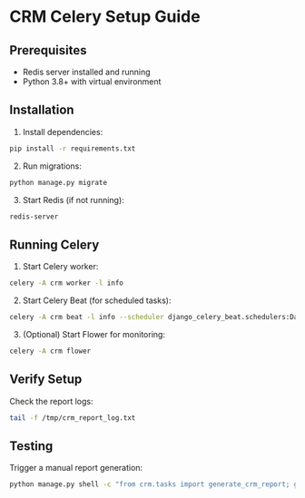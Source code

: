 # CRM Celery Setup Guide

## Prerequisites
- Redis server installed and running
- Python 3.8+ with virtual environment

## Installation
1. Install dependencies:
```bash
pip install -r requirements.txt
```

2. Run migrations:
```bash
python manage.py migrate
```

3. Start Redis (if not running):
```bash
redis-server
```

## Running Celery
1. Start Celery worker:
```bash
celery -A crm worker -l info
```

2. Start Celery Beat (for scheduled tasks):
```bash
celery -A crm beat -l info --scheduler django_celery_beat.schedulers:DatabaseScheduler
```

3. (Optional) Start Flower for monitoring:
```bash
celery -A crm flower
```

## Verify Setup
Check the report logs:
```bash
tail -f /tmp/crm_report_log.txt
```

## Testing
Trigger a manual report generation:
```bash
python manage.py shell -c "from crm.tasks import generate_crm_report; generate_crm_report.delay()"
```